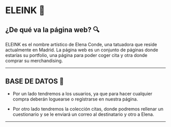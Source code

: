 # ELEINK 💉

## ¿De qué va la página web? 🔍
ELEINK  es el nombre artístico de Elena Conde, una tatuadora que reside actualmente en Madrid. 
La página web es un conjunto de páginas donde estarías su portfolio, una página para poder coger cita y otra donde comprar su merchandising.

---


## BASE DE DATOS 📑
- Por un lado tendremos a los usuarios, ya que para hacer cualquier compra deberán loguearse o regístrarse en nuestra página.

- Por otro lado tendremos la colección citas, donde podremos rellenar un cuestionario y se le enviará un correo al destinatario y otro a Elena.


---


